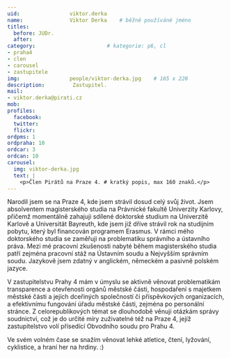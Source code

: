 ```yaml
---
uid:                viktor.derka
name:               Viktor Derka  	# běžně používáné jméno
titles:
  before: JUDr.
  after:
category:                       # kategorie: p6, cl
- praha4
- clen
- carousel
- zastupitele
img: 		        people/viktor-derka.jpg    # 165 x 220
description:         Zastupitel.	
mail:
- viktor.derka@pirati.cz
mob: 			
profiles:
  facebook:
  twitter: 
  flickr: 
ordpms: 1
ordpraha: 10
ordcar: 3
ordcan: 10
carousel:
  img: viktor-derka.jpg
  text: |
    <p>Člen Pirátů na Praze 4. # kratký popis, max 160 znaků.</p>
---
```

Narodil jsem se na Praze 4, kde jsem strávil dosud celý svůj život. Jsem absolventem magisterského studia na Právnické fakultě Univerzity Karlovy, přičemž momentálně zahajuji sdílené doktorské studium na Univerzitě Karlově a Universität Bayreuth, kde jsem již dříve strávil rok na studijním pobytu, který byl financován programem Erasmus. V rámci mého doktorského studia se zaměřuji na problematiku správního a ústavního práva. Mezi mé pracovní zkušenosti nabyté během magisterského studia patří zejména pracovní stáž na Ústavním soudu a Nejvyšším správním soudu. Jazykově jsem zdatný v anglickém, německém a pasivně polském jazyce.

V zastupitelstvu Prahy 4 mám v úmyslu se aktivně věnovat problematikám transparence a otevřenosti orgánů městské části, hospodaření s majetkem městské části a jejích dceřiných společností či příspěvkových organizacích, a efektivnímu fungování úřadu městské části, zejména po personální stránce. Z celorepublikových témat se dlouhodobě věnuji otázkám správy soudnictví, což je do určité míry zuživatelné též na Praze 4, jejíž zastupitelstvo volí přísedící Obvodního soudu pro Prahu 4.

Ve svém volném čase se snažím věnovat lehké atletice, čtení, lyžování, cyklistice, a hraní her na hrdiny. :)



